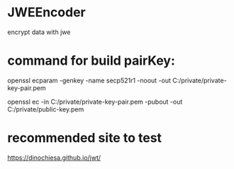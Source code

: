 # JWEEncoder
encrypt data with jwe


# command for build pairKey:
openssl ecparam -genkey -name secp521r1 -noout -out C:/private/private-key-pair.pem 

openssl ec -in C:/private/private-key-pair.pem -pubout -out C:/private/public-key.pem

# recommended site to test
https://dinochiesa.github.io/jwt/
